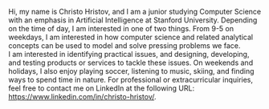 Hi, my name is Christo Hristov, and I am a junior studying Computer Science with an emphasis in Artificial Intelligence at Stanford University.  Depending on the time of day, I am 
interested in one of two things.  From 9-5 on weekdays, I am interested in how computer science and related analytical concepts can be used to model and solve pressing problems we face.  
I am interested in identifying practical issues, and designing, developing, and testing products or services to tackle these issues.  On weekends and holidays, I also enjoy playing soccer,
listening to music, skiing, and finding ways to spend time in nature.  For professional or extracurricular inquiries, feel free to contact me on LinkedIn at the following URL: 
https://www.linkedin.com/in/christo-hristov/.

